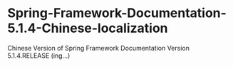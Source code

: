 # Spring-Framework-Documentation-5.1.4-Chinese-localization
Chinese Version of Spring Framework Documentation Version 5.1.4.RELEASE (ing...)
